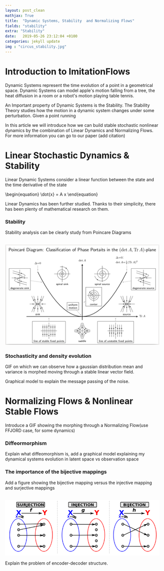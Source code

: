 ```yaml
---
layout: post_clean
mathjax: True
title:  "Dynamic Systems, Stability  and Normalizing Flows"
fields: "stability"
extra: "Stability"
date:   2019-05-26 23:12:04 +0100
categories: jekyll update
img : "circus_stability.jpg"
---
```

# Introduction to ImitationFlows

Dynamic Systems represent the time evolution of a point in a  geometrical space. Dynamic Systems can model apple's motion falling from a tree, the heat diffusion in a room or a robot's motion playing table tennis.

An Important property of Dynamic Systems is the Stability. The Stability Theory studies how the motion in a dynamic system changes under some perturbation. Given a point running

In this article we will introduce how we can build stable stochastic nonlinear dynamics by the combination of Linear Dynamics and Normalizing Flows. For more information you can go to our paper  (add citation)


# Linear Stochastic Dynamics & Stability

Linear Dynamic Systems consider a linear function between the state and the time derivative of the state

\begin{equation}
\dot{x} = A x
\end{equation}

Linear Dynamics has been further studied. Thanks to their simplicity, there has been plenty of mathematical research on them.

### Stability
Stability analysis can be clearly study from Poincare Diagrams


<br /> <img src="/Figures/Stability_Diagram.png" alt="" class="img-responsive" />


### Stochasticity and density evolution

GIF on which we can observe how a gaussian distribution mean and variance is morphed moving through a stable linear vector field.

Graphical model to explain the message passing of the noise.


# Normalizing Flows & Nonlinear Stable Flows

Introduce a GIF showing the morphing through a Normalizing Flow(use FFJORD case, for some dynamics)

### Diffeormorphism

Explain what diffeomorphism is, add a graphical model explaining my dynamical systems evolution in latent space vs observation space

### The importance of the bijective mappings

Add a figure showing the bijective mapping versus the injective mapping and surjective mappings

<br /> <img src="/Figures/injective_bijective.png" alt="" class="img-responsive" />


Explain the problem of encoder-decoder structure.
